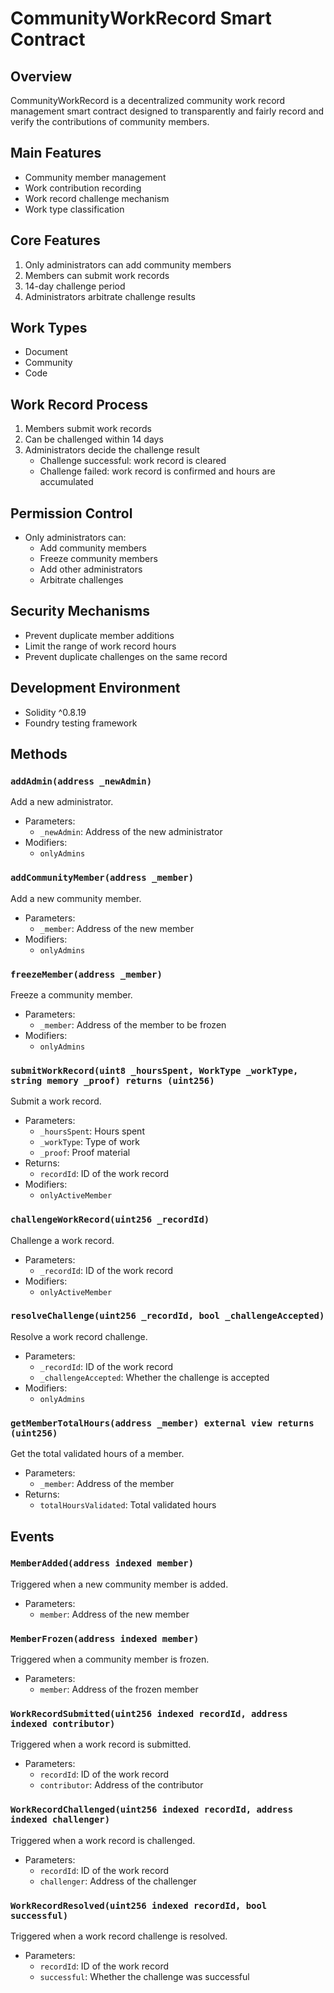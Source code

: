 # CommunityWorkRecord Smart Contract

## Overview

CommunityWorkRecord is a decentralized community work record management smart contract designed to transparently and fairly record and verify the contributions of community members.

## Main Features

- Community member management
- Work contribution recording
- Work record challenge mechanism
- Work type classification

## Core Features

1. Only administrators can add community members
2. Members can submit work records
3. 14-day challenge period
4. Administrators arbitrate challenge results

## Work Types

- Document
- Community
- Code

## Work Record Process

1. Members submit work records
2. Can be challenged within 14 days
3. Administrators decide the challenge result
   - Challenge successful: work record is cleared
   - Challenge failed: work record is confirmed and hours are accumulated

## Permission Control

- Only administrators can:
  - Add community members
  - Freeze community members
  - Add other administrators
  - Arbitrate challenges

## Security Mechanisms

- Prevent duplicate member additions
- Limit the range of work record hours
- Prevent duplicate challenges on the same record

## Development Environment

- Solidity ^0.8.19
- Foundry testing framework

## Methods

### `addAdmin(address _newAdmin)`

Add a new administrator.

- Parameters:
  - `_newAdmin`: Address of the new administrator
- Modifiers:
  - `onlyAdmins`

### `addCommunityMember(address _member)`

Add a new community member.

- Parameters:
  - `_member`: Address of the new member
- Modifiers:
  - `onlyAdmins`

### `freezeMember(address _member)`

Freeze a community member.

- Parameters:
  - `_member`: Address of the member to be frozen
- Modifiers:
  - `onlyAdmins`

### `submitWorkRecord(uint8 _hoursSpent, WorkType _workType, string memory _proof) returns (uint256)`

Submit a work record.

- Parameters:
  - `_hoursSpent`: Hours spent
  - `_workType`: Type of work
  - `_proof`: Proof material
- Returns:
  - `recordId`: ID of the work record
- Modifiers:
  - `onlyActiveMember`

### `challengeWorkRecord(uint256 _recordId)`

Challenge a work record.

- Parameters:
  - `_recordId`: ID of the work record
- Modifiers:
  - `onlyActiveMember`

### `resolveChallenge(uint256 _recordId, bool _challengeAccepted)`

Resolve a work record challenge.

- Parameters:
  - `_recordId`: ID of the work record
  - `_challengeAccepted`: Whether the challenge is accepted
- Modifiers:
  - `onlyAdmins`

### `getMemberTotalHours(address _member) external view returns (uint256)`

Get the total validated hours of a member.

- Parameters:
  - `_member`: Address of the member
- Returns:
  - `totalHoursValidated`: Total validated hours

## Events

### `MemberAdded(address indexed member)`

Triggered when a new community member is added.

- Parameters:
  - `member`: Address of the new member

### `MemberFrozen(address indexed member)`

Triggered when a community member is frozen.

- Parameters:
  - `member`: Address of the frozen member

### `WorkRecordSubmitted(uint256 indexed recordId, address indexed contributor)`

Triggered when a work record is submitted.

- Parameters:
  - `recordId`: ID of the work record
  - `contributor`: Address of the contributor

### `WorkRecordChallenged(uint256 indexed recordId, address indexed challenger)`

Triggered when a work record is challenged.

- Parameters:
  - `recordId`: ID of the work record
  - `challenger`: Address of the challenger

### `WorkRecordResolved(uint256 indexed recordId, bool successful)`

Triggered when a work record challenge is resolved.

- Parameters:
  - `recordId`: ID of the work record
  - `successful`: Whether the challenge was successful